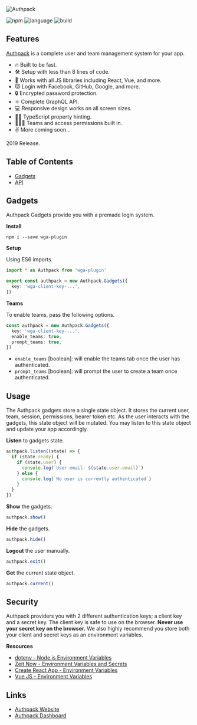 ![Authpack](https://raw.githubusercontent.com/jackrobertscott/authpack/master/docs/assets/banner.png)

![npm](https://img.shields.io/npm/v/wga-plugin) ![language](https://img.shields.io/badge/language-typescript-blue) ![build](https://img.shields.io/badge/build-passing-green)

## Features

[Authpack](https://authpack.io) is a complete user and team management system for your app.

- 🔥 Built to be fast.
- 🛠 Setup with less than 8 lines of code.
- 🎉 Works with all JS libraries including React, Vue, and more.
- 😻 Login with Facebook, GitHub, Google, and more.
- 🔒 Encrypted password protection.
- ⚛️ Complete GraphQL API.
- 💻 Responsive design works on all screen sizes.
- 👨‍💻 TypeScript property hinting.
- 👩‍👧‍👦 Teams and access permissions built in.
- ✌️ More coming soon...

2019 Release.

## Table of Contents

- [Gadgets](#gadgets)
- [API](#api)

## Gadgets

Authpack Gadgets provide you with a premade login system.

**Install**

```shell
npm i --save wga-plugin
```

**Setup**

Using ES6 imports.

```ts
import * as Authpack from 'wga-plugin'

export const authpack = new Authpack.Gadgets({
  key: 'wga-client-key-...',
})
```

**Teams**

To enable teams, pass the following options.

```ts
const authpack = new Authpack.Gadgets({
  key: 'wga-client-key-...',
  enable_teams: true,
  prompt_teams: true,
})
```

- `enable_teams` [boolean]: will enable the teams tab once the user has authenticated.
- `prompt_teams` [boolean]: will prompt the user to create a team once authenticated.

## Usage

The Authpack gadgets store a single state object. It stores the current user, team, session, permissions, bearer token etc. As the user interacts with the gadgets, this state object will be mutated. You may listen to this state object and update your app accordingly.

**Listen** to gadgets state.

```ts
authpack.listen((state) => {
  if (state.ready) {
    if (state.user) {
      console.log(`User email: ${state.user.email}`)
    } else {
      console.log(`No user is currently authenticated`)
    }
  }
})
```

**Show** the gadgets.

```ts
authpack.show()
```

**Hide** the gadgets.

```ts
authpack.hide()
```

**Logout** the user manually.

```ts
authpack.exit()
```

**Get** the current state object.

```ts
authpack.current()
```

## Security

Authpack providers you with 2 different authentication keys; a client key and a secret key. The client key is safe to use on the browser. **Never use your secret key on the browser.** We also highly recommend you store both your client and secret keys as an environment variables.

**Resources**

- [dotenv - Node.js Environment Variables](https://www.npmjs.com/package/dotenv)
- [Zeit Now - Environment Variables and Secrets](https://zeit.co/docs/v2/environment-variables-and-secrets)
- [Create React App - Environment Variables](https://create-react-app.dev/docs/adding-custom-environment-variables/)
- [Vue JS - Environment Variables](https://cli.vuejs.org/guide/mode-and-env.html)

## Links

- [Authpack Website](https://authpack.io)
- [Authpack Dashboard](https://v1.authpack.io)